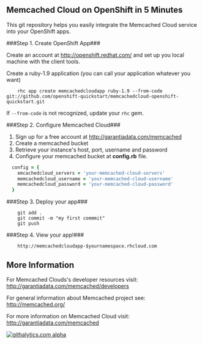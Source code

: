 Memcached Cloud on OpenShift in 5 Minutes
-------------------------------------

This git repository helps you easily integrate the Memcached Cloud service into your OpenShift apps.

###Step 1. Create OpenShift App###

Create an account at http://openshift.redhat.com/ and set up you local machine with the client tools.

Create a ruby-1.9 application (you can call your application whatever you want)
```
    rhc app create memcachedcloudapp ruby-1.9 --from-code git://github.com/openshift-quickstart/memcachedcloud-openshift-quickstart.git
```
If `--from-code` is not recognized, update your `rhc` gem.

###Step 2. Configure Memcached Cloud###

1. Sign up for a free account at http://garantiadata.com/memcached
2. Create a memcached bucket
3. Retrieve your instance's host, port, username and password
4. Configure your memcached bucket at <strong>config.rb</strong> file.

```ruby
  config = {
    emcachedcloud_servers = 'your-memcached-cloud-servers'
    memcachedcloud_username = 'your-memcached-cloud-username'
    memcachedcloud_password = 'your-memcached-cloud-password'
  }
```

###Step 3. Deploy your app###

```
    git add .
    git commit -m "my first commmit"
    git push
```

###Step 4. View your app!###

```
    http://memcachedcloudapp-$yournamespace.rhcloud.com
```


More Information
----------------------------

For Memcached Clouds's developer resources visit: http://garantiadata.com/memcached/developers

For general information about Memcached project see: http://memcached.org/

For more information on Memcached Cloud visit: http://garantiadata.com/memcached

[![githalytics.com alpha](https://cruel-carlota.pagodabox.com/a54a7b50c49a45085798c326aa12d723 "githalytics.com")](http://githalytics.com/RedisLabs/memcachedcloud-openshift-quickstart)
